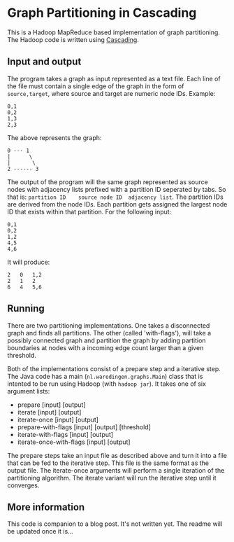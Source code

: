 # Graph Partitioning in Cascading
This is a Hadoop MapReduce based implementation of graph partitioning. The Hadoop code is written using [Cascading](http://www.cascading.org/ "Cascading").

## Input and output
The program takes a graph as input represented as a text file. Each line of the file must contain a single edge of the graph in the form of `source,target`, where source and target are numeric node IDs. Example:

```
0,1
0,2
1,3
2,3
```

The above represents the graph:

```
0 --- 1
|      \
|       \
2 ------ 3
```

The output of the program will the same graph represented as source nodes with adjacency lists prefixed with a partition ID seperated by tabs. So that is: `partition ID	source node ID	adjacency list`. The partition IDs are derived from the node IDs. Each partition gets assigned the largest node ID that exists within that partition. For the following input:

```
0,1
0,2
1,2
4,5
4,6
```

It will produce:

```
2	0	1,2
2	1	2
6	4	5,6
```

## Running
There are two partitioning implementations. One takes a disconnected graph and finds all partitions. The other (called 'with-flags'), will take a possibly connected graph and partition the graph by adding partition boundaries at nodes with a incoming edge count larger than a given threshold.

Both of the implementations consist of a prepare step and a iterative step. The Java code has a main (`nl.waredingen.graphs.Main`) class that is intented to be run using Hadoop (with `hadoop jar`). It takes one of six argument lists:

* prepare \[input\] \[output\]
* iterate \[input\] \[output\]
* iterate-once \[input\] \[output\]
* prepare-with-flags \[input\] \[output\] \[threshold\]
* iterate-with-flags \[input\] \[output\]
* iterate-once-with-flags \[input\] \[output\]

The prepare steps take an input file as described above and turn it into a file that can be fed to the iterative step. This file is the same format as the output file. The iterate-once arguments will perform a single iteration of the partitioning algorithm. The iterate variant will run the iterative step until it converges.

## More information
This code is companion to a blog post. It's not written yet. The readme will be updated once it is...
